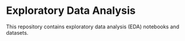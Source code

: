 # Exploratory Data Analysis

This repository contains exploratory data analysis (EDA) notebooks and datasets.
